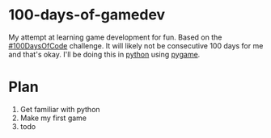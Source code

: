 # 100-days-of-gamedev
My attempt at learning game development for fun. Based on the [#100DaysOfCode](https://github.com/kallaway/100-days-of-code) challenge. It will likely not be consecutive 100 days for me and that's okay. I'll be doing this in [python](https://www.python.org/) using [pygame](https://www.pygame.org/).

# Plan
1. Get familiar with python
2. Make my first game
3. todo
